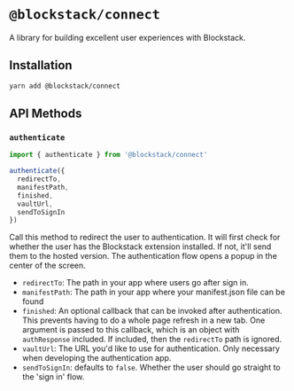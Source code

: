 # `@blockstack/connect`

A library for building excellent user experiences with Blockstack.

## Installation

~~~bash
yarn add @blockstack/connect
~~~

## API Methods

### `authenticate`

~~~javascript
import { authenticate } from '@blockstack/connect'

authenticate({
  redirectTo,
  manifestPath,
  finished,
  vaultUrl,
  sendToSignIn
})
~~~

Call this method to redirect the user to authentication. It will first check for whether the user has the Blockstack extension installed. If not, it'll send them to the hosted version. The authentication flow opens a popup in the center of the screen.

- `redirectTo`: The path in your app where users go after sign in.
- `manifestPath`: The path in your app where your manifest.json file can be found
- `finished`: An optional callback that can be invoked after authentication. This prevents having to do a whole page refresh in a new tab. One argument is passed to this callback, which is an object with `authResponse` included. If included, then the `redirectTo` path is ignored.
- `vaultUrl`: The URL you'd like to use for authentication. Only necessary when developing the authentication app.
- `sendToSignIn`: defaults to `false`. Whether the user should go straight to the 'sign in' flow.